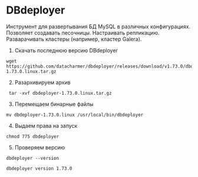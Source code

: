 # DBdeployer 
Инструмент для развертывания БД MySQL в различных конфигурациях.
Позволяет создавать песочницы. Настраивать репликацию.
Разварачивать кластеры (например, кластер Galera).

1) Скачать последнюю версию DBdeployer

```
wget https://github.com/datacharmer/dbdeployer/releases/download/v1.73.0/dbdeployer-1.73.0.linux.tar.gz
```

2) Разархивируем архив

````
 tar -xvf dbdeployer-1.73.0.linux.tar.gz
````

3) Перемещаем бинарные файлы

````
mv dbdeployer-1.73.0.linux /usr/local/bin/dbdeployer
````

4) Выдаем права на запуск

````
chmod 775 dbdeployer
````

5) Проверяем версию

````
dbdeployer --version

dbdeployer version 1.73.0
````

